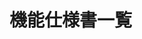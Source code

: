 <!--
<rule>
- 変更は本ファイルのみです
- ファイルの作成、削除はしないでください
- 他ファイルは閲覧権限のみです
- "docs/template" は出力しないでください
</rule>

<document_directory>
docs/template/functional_specification
</document_directory>

<action>
<rule>に準拠し、以下の3ステップを順に実行してください

1. <document_directory> ディレクトリに保存されているファイルのメタ情報を取得する
2. ファイル単位でメタ情報を取得し、<template-title>と<template-body>に準拠し、文章を作成する
3. 作成した文章を文末に<prompt_result>と</prompt_result>の範囲に追記してください
</action>

<template-title>
## [<feature_name>]
</template-title>

<feature_name>
ファイルのメタデータを要約した機能名を日本語で作成してください
</feature_name>

<file_path>
- <action>で読み取ったファイルの相対パスから"docs/template/"を削除してください 
</file_path>

<template-body>
- **概要:** [機能が提供する価値や目的を1〜2文で記述]
- **目的:** [この機能を実現することで達成したいことを簡潔に記述]

[<feature_name>]: <file_path>
</template-body>
 -->

# 機能仕様書一覧

<!-- <prompt_result> -->

<!-- </prompt_result> -->